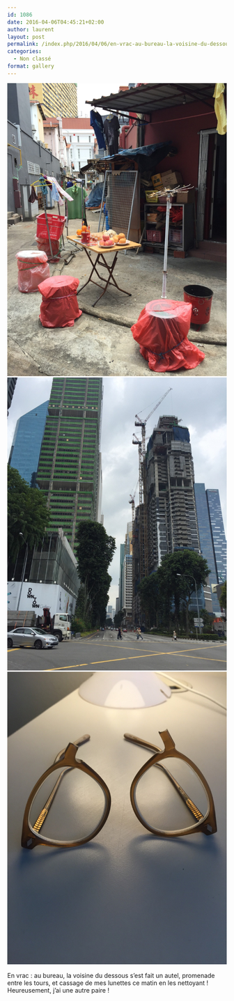 ```yaml
---
id: 1086
date: 2016-04-06T04:45:21+02:00
author: laurent
layout: post
permalink: /index.php/2016/04/06/en-vrac-au-bureau-la-voisine-du-dessous-sest/
categories:
  - Non classé
format: gallery
---
```

<img src="/images/2016/04/tumblr_o573vo6eBS1uuvt0bo1_1280.jpg" />
<img src="/images/2016/04/tumblr_o573vo6eBS1uuvt0bo2_1280.jpg" />
<img src="/images/2016/04/tumblr_o573vo6eBS1uuvt0bo3_1280.jpg" />

En vrac : au bureau, la voisine du dessous s&rsquo;est fait un autel, promenade entre les tours, et cassage de mes lunettes ce matin en les nettoyant ! Heureusement, j&rsquo;ai une autre paire !